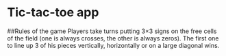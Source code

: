 # Tic-tac-toe app

##Rules of the game
Players take turns putting 3×3 signs on the free cells of the field (one is always crosses, the other is always zeros). 
The first one to line up 3 of his pieces vertically, horizontally or on a large diagonal wins.

